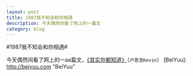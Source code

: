 ```yaml
---
layout: post
title: 1987我不知会和你相遇
description: 今天偶然间看了网上的一篇文
category: blog
---
```


#1987我不知会和你相遇#

今天偶然间看了网上的一aa篇文，[《其实你都知道》](http://weibo.com/p/1001603768962503544907)（`卢思浩Kevin`）
[BeiYuu]:    http://beiyuu.com  "BeiYuu"
